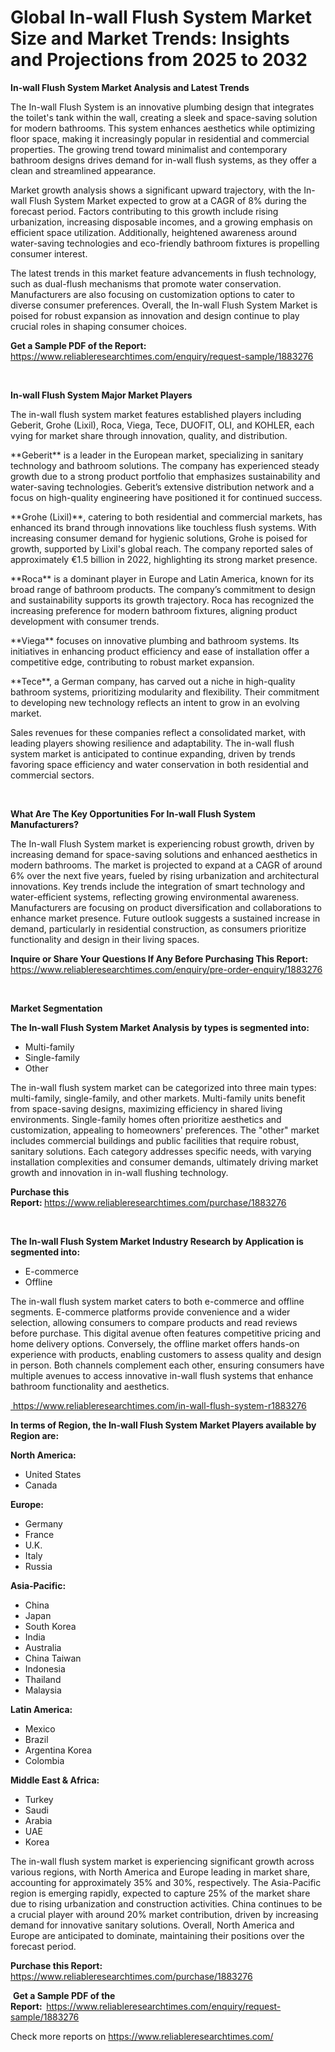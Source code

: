 <p><h1>Global In-wall Flush System Market Size and Market Trends: Insights and Projections from 2025 to 2032</h1></p><p><strong>In-wall Flush System Market Analysis and Latest Trends</strong></p>
<p><p>The In-wall Flush System is an innovative plumbing design that integrates the toilet's tank within the wall, creating a sleek and space-saving solution for modern bathrooms. This system enhances aesthetics while optimizing floor space, making it increasingly popular in residential and commercial properties. The growing trend toward minimalist and contemporary bathroom designs drives demand for in-wall flush systems, as they offer a clean and streamlined appearance.</p><p>Market growth analysis shows a significant upward trajectory, with the In-wall Flush System Market expected to grow at a CAGR of 8% during the forecast period. Factors contributing to this growth include rising urbanization, increasing disposable incomes, and a growing emphasis on efficient space utilization. Additionally, heightened awareness around water-saving technologies and eco-friendly bathroom fixtures is propelling consumer interest.</p><p>The latest trends in this market feature advancements in flush technology, such as dual-flush mechanisms that promote water conservation. Manufacturers are also focusing on customization options to cater to diverse consumer preferences. Overall, the In-wall Flush System Market is poised for robust expansion as innovation and design continue to play crucial roles in shaping consumer choices.</p></p>
<p><strong>Get a Sample PDF of the Report:&nbsp;</strong> <a href="https://www.reliableresearchtimes.com/enquiry/request-sample/1883276?utm_campaign=2853&utm_medium=2&utm_source=Github&utm_content=ia&utm_term=01032025&utm_id=in-wall-flush-system">https://www.reliableresearchtimes.com/enquiry/request-sample/1883276</a></p>
<p>&nbsp;</p>
<p><strong>In-wall Flush System Major Market Players</strong></p>
<p><p>The in-wall flush system market features established players including Geberit, Grohe (Lixil), Roca, Viega, Tece, DUOFIT, OLI, and KOHLER, each vying for market share through innovation, quality, and distribution.</p><p>**Geberit** is a leader in the European market, specializing in sanitary technology and bathroom solutions. The company has experienced steady growth due to a strong product portfolio that emphasizes sustainability and water-saving technologies. Geberit’s extensive distribution network and a focus on high-quality engineering have positioned it for continued success.</p><p>**Grohe (Lixil)**, catering to both residential and commercial markets, has enhanced its brand through innovations like touchless flush systems. With increasing consumer demand for hygienic solutions, Grohe is poised for growth, supported by Lixil's global reach. The company reported sales of approximately €1.5 billion in 2022, highlighting its strong market presence.</p><p>**Roca** is a dominant player in Europe and Latin America, known for its broad range of bathroom products. The company’s commitment to design and sustainability supports its growth trajectory. Roca has recognized the increasing preference for modern bathroom fixtures, aligning product development with consumer trends.</p><p>**Viega** focuses on innovative plumbing and bathroom systems. Its initiatives in enhancing product efficiency and ease of installation offer a competitive edge, contributing to robust market expansion. </p><p>**Tece**, a German company, has carved out a niche in high-quality bathroom systems, prioritizing modularity and flexibility. Their commitment to developing new technology reflects an intent to grow in an evolving market. </p><p>Sales revenues for these companies reflect a consolidated market, with leading players showing resilience and adaptability. The in-wall flush system market is anticipated to continue expanding, driven by trends favoring space efficiency and water conservation in both residential and commercial sectors.</p></p>
<p>&nbsp;</p>
<p><strong>What Are The Key Opportunities For In-wall Flush System Manufacturers?</strong></p>
<p><p>The In-wall Flush System market is experiencing robust growth, driven by increasing demand for space-saving solutions and enhanced aesthetics in modern bathrooms. The market is projected to expand at a CAGR of around 6% over the next five years, fueled by rising urbanization and architectural innovations. Key trends include the integration of smart technology and water-efficient systems, reflecting growing environmental awareness. Manufacturers are focusing on product diversification and collaborations to enhance market presence. Future outlook suggests a sustained increase in demand, particularly in residential construction, as consumers prioritize functionality and design in their living spaces.</p></p>
<p><strong>Inquire or Share Your Questions If Any Before Purchasing This Report:</strong> <a href="https://www.reliableresearchtimes.com/enquiry/pre-order-enquiry/1883276?utm_campaign=2853&utm_medium=2&utm_source=Github&utm_content=ia&utm_term=01032025&utm_id=in-wall-flush-system">https://www.reliableresearchtimes.com/enquiry/pre-order-enquiry/1883276</a></p>
<p>&nbsp;</p>
<p><strong>Market Segmentation</strong></p>
<p><strong>The In-wall Flush System Market Analysis by types is segmented into:</strong></p>
<p><ul><li>Multi-family</li><li>Single-family</li><li>Other</li></ul></p>
<p><p>The in-wall flush system market can be categorized into three main types: multi-family, single-family, and other markets. Multi-family units benefit from space-saving designs, maximizing efficiency in shared living environments. Single-family homes often prioritize aesthetics and customization, appealing to homeowners' preferences. The "other" market includes commercial buildings and public facilities that require robust, sanitary solutions. Each category addresses specific needs, with varying installation complexities and consumer demands, ultimately driving market growth and innovation in in-wall flushing technology.</p></p>
<p><strong>Purchase this Report:&nbsp;</strong><a href="https://www.reliableresearchtimes.com/purchase/1883276?utm_campaign=2853&utm_medium=2&utm_source=Github&utm_content=ia&utm_term=01032025&utm_id=in-wall-flush-system">https://www.reliableresearchtimes.com/purchase/1883276</a></p>
<p>&nbsp;</p>
<p><strong>The In-wall Flush System Market Industry Research by Application is segmented into:</strong></p>
<p><ul><li>E-commerce</li><li>Offline</li></ul></p>
<p><p>The in-wall flush system market caters to both e-commerce and offline segments. E-commerce platforms provide convenience and a wider selection, allowing consumers to compare products and read reviews before purchase. This digital avenue often features competitive pricing and home delivery options. Conversely, the offline market offers hands-on experience with products, enabling customers to assess quality and design in person. Both channels complement each other, ensuring consumers have multiple avenues to access innovative in-wall flush systems that enhance bathroom functionality and aesthetics.</p></p>
<p><a href="https://www.reliableresearchtimes.com/in-wall-flush-system-r1883276?utm_campaign=2853&utm_medium=2&utm_source=Github&utm_content=ia&utm_term=01032025&utm_id=in-wall-flush-system">&nbsp;https://www.reliableresearchtimes.com/in-wall-flush-system-r1883276</a></p>
<p><strong>In terms of Region, the In-wall Flush System Market Players available by Region are:</strong></p>
<p>
    <p> <strong> North America: </strong>
        <ul>
            <li>United States</li>
            <li>Canada</li>
        </ul>
        </p> 
    <p> <strong> Europe: </strong>
        <ul>
            <li>Germany</li>
            <li>France</li>
            <li>U.K.</li>
            <li>Italy</li>
            <li>Russia</li>
        </ul>
        </p> 
    <p> <strong> Asia-Pacific: </strong>
        <ul>
            <li>China</li>
            <li>Japan</li>
            <li>South Korea</li>
            <li>India</li>
            <li>Australia</li>
            <li>China Taiwan</li>
            <li>Indonesia</li>
            <li>Thailand</li>
            <li>Malaysia</li>
        </ul>
        </p> 
    <p> <strong> Latin America: </strong>
        <ul>
            <li>Mexico</li>
            <li>Brazil</li>
            <li>Argentina Korea</li>
            <li>Colombia</li>
        </ul>
        </p> 
    <p> <strong> Middle East & Africa: </strong>
        <ul>
            <li>Turkey</li>
            <li>Saudi</li>
            <li>Arabia</li>
            <li>UAE</li>
            <li>Korea</li>
        </ul>
    </p>
    </p>
<p><p>The in-wall flush system market is experiencing significant growth across various regions, with North America and Europe leading in market share, accounting for approximately 35% and 30%, respectively. The Asia-Pacific region is emerging rapidly, expected to capture 25% of the market share due to rising urbanization and construction activities. China continues to be a crucial player with around 20% market contribution, driven by increasing demand for innovative sanitary solutions. Overall, North America and Europe are anticipated to dominate, maintaining their positions over the forecast period.</p></p>
<p><strong>Purchase this Report: </strong><a href="https://www.reliableresearchtimes.com/purchase/1883276?utm_campaign=2853&utm_medium=2&utm_source=Github&utm_content=ia&utm_term=01032025&utm_id=in-wall-flush-system">https://www.reliableresearchtimes.com/purchase/1883276</a></p>
<p>&nbsp;<strong>Get a Sample PDF of the Report:&nbsp;&nbsp;</strong><a href="https://www.reliableresearchtimes.com/enquiry/request-sample/1883276?utm_campaign=2853&utm_medium=2&utm_source=Github&utm_content=ia&utm_term=01032025&utm_id=in-wall-flush-system">https://www.reliableresearchtimes.com/enquiry/request-sample/1883276</a></p>
<p><strong></strong></p>
<p>Check more reports on <a href="https://www.reliableresearchtimes.com/?utm_campaign=2853&utm_medium=2&utm_source=Github&utm_content=ia&utm_term=01032025&utm_id=in-wall-flush-system">https://www.reliableresearchtimes.com/</a></p>